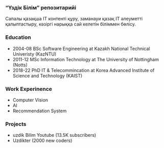 ### “Үздік Білім” репозитарийі
 Сапалы қазақша IT контенті құру, заманауи қазақ IT әлеуметті қалыптастыру, кәзіргі нарыққа сай келетін біліммен бөлісу. 

### Education
- 2004-08 BSc Software Engineering at Kazakh National Technical Univeristy (KazNTU)
- 2011-12 MSc Information Technology at The University of Nottingham (Notts)
- 2018-22 PhD IT & Telecommincation at Korea Advanced Institute of Science and Technology (KAIST)

### Work Experinence
- Computer Vision
- AI
- Recommendation System

### Projects
- uzdik Bilim Youtube (13.5K subscribers)
- Uzdikter (2000 new coders)
